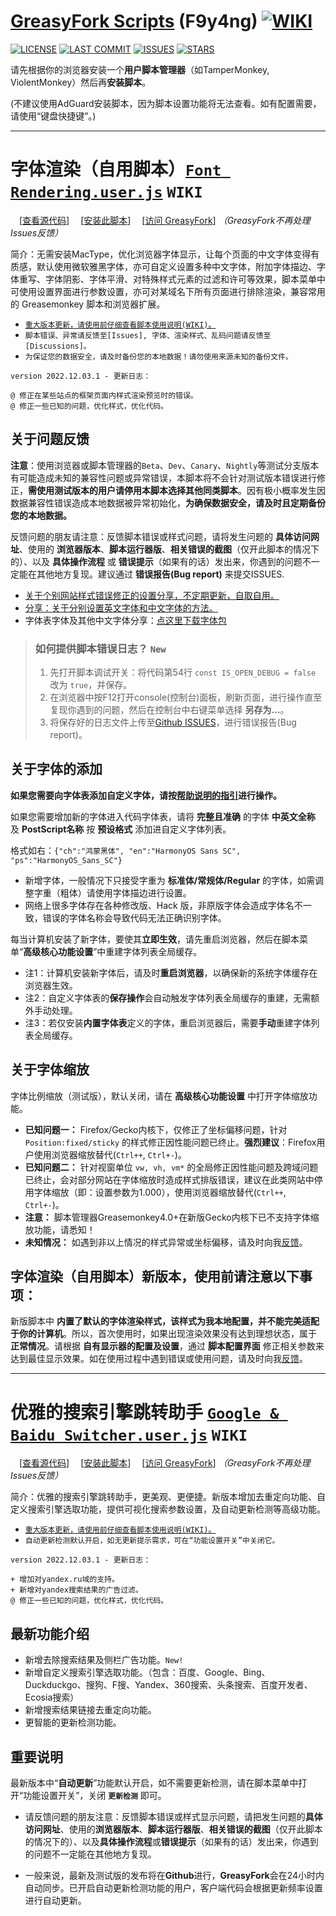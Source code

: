 # [**GreasyFork Scripts**](https://f9y4ng.github.io/GreasyFork-Scripts/) (F9y4ng) [![WIKI](https://img.shields.io/badge/WIKI-GREASYFORK%20SCRIPTS-brightgreen.svg?logo=github "wiki")](https://github.com/F9y4ng/GreasyFork-Scripts/wiki)

[![LICENSE](https://img.shields.io/badge/License-GPL--3.0--only-blue.svg?style=for-the-badge&logo=github "LICENSE")](https://github.com/F9y4ng/GreasyFork-Scripts/blob/master/LICENSE)
[![LAST COMMIT](https://img.shields.io/github/last-commit/F9y4ng/GreasyFork-Scripts?color=blue&logo=github&style=for-the-badge "LAST COMMIT")](https://github.com/F9y4ng/GreasyFork-Scripts/commits/master)
[![ISSUES](https://img.shields.io/github/issues/F9y4ng/GreasyFork-Scripts?logo=github&style=for-the-badge "ISSUES")](https://github.com/F9y4ng/GreasyFork-Scripts/issues)
[![STARS](https://img.shields.io/github/stars/F9y4ng/GreasyFork-Scripts?color=brightgreen&logo=github&style=for-the-badge "STARS")](https://github.com/F9y4ng/GreasyFork-Scripts/stargazers)

请先根据你的浏览器安装一个**用户脚本管理器**（如TamperMonkey, ViolentMonkey）然后再**安装脚本**。

(不建议使用AdGuard安装脚本，因为脚本设置功能将无法查看。如有配置需要，请使用“键盘快捷键”。)

***

# 字体渲染（自用脚本）[`Font Rendering.user.js`](https://github.com/F9y4ng/GreasyFork-Scripts/wiki/%E5%AD%97%E4%BD%93%E6%B8%B2%E6%9F%93%EF%BC%88%E8%87%AA%E7%94%A8%E8%84%9A%E6%9C%AC%EF%BC%89) `WIKI`
 　[[查看源代码](https://github.com/F9y4ng/GreasyFork-Scripts/blob/master/Font%20Rendering.user.js)] 　[[安装此脚本](https://github.com/F9y4ng/GreasyFork-Scripts/raw/master/Font%20Rendering.user.js)] 　[[访问 GreasyFork](https://greasyfork.org/scripts/416688)] _（GreasyFork不再处理Issues反馈）_

简介：无需安装MacType，优化浏览器字体显示，让每个页面的中文字体变得有质感，默认使用微软雅黑字体，亦可自定义设置多种中文字体，附加字体描边、字体重写、字体阴影、字体平滑、对特殊样式元素的过滤和许可等效果，脚本菜单中可使用设置界面进行参数设置，亦可对某域名下所有页面进行排除渲染，兼容常用的 Greasemonkey 脚本和浏览器扩展。

* [`重大版本更新，请使用前仔细查看脚本使用说明(WIKI)。`](https://github.com/F9y4ng/GreasyFork-Scripts/wiki/%E5%AD%97%E4%BD%93%E6%B8%B2%E6%9F%93%EF%BC%88%E8%87%AA%E7%94%A8%E8%84%9A%E6%9C%AC%EF%BC%89)
* `脚本错误、异常请反馈至[Issues], 字体、渲染样式、乱码问题请反馈至[Discussions]。`
* `为保证您的数据安全，请及时备份您的本地数据！请勿使用来源未知的备份文件。`

`version 2022.12.03.1 - 更新日志：`
```
@ 修正在某些站点的框架页面内样式渲染预览时的错误。
@ 修正一些已知的问题，优化样式，优化代码。
```

## 关于问题反馈
**注意**：使用浏览器或脚本管理器的`Beta`、`Dev`、`Canary`、`Nightly`等测试分支版本有可能造成未知的兼容性问题或异常错误，本脚本将不会针对测试版本错误进行修正，**需使用测试版本的用户请停用本脚本选择其他同类脚本**。因有极小概率发生因数据兼容性错误造成本地数据被异常初始化，**为确保数据安全，请及时且定期备份您的本地数据。**

反馈问题的朋友请注意：反馈脚本错误或样式问题，请将发生问题的 **具体访问网址**、使用的 **浏览器版本**、**脚本运行器版**、**相关错误的截图**（仅开此脚本的情况下的）、以及 **具体操作流程** 或 **错误提示**（如果有的话）发出来，你遇到的问题不一定能在其他地方复现。建议通过 **错误报告(Bug report)** 来提交ISSUES.

* [关于个别网站样式错误修正的设置分享，不定期更新，自取自用。](https://github.com/F9y4ng/GreasyFork-Scripts/discussions/42)
* [分享：关于分别设置英文字体和中文字体的方法。](https://github.com/F9y4ng/GreasyFork-Scripts/discussions/83)
* 字体表字体及其他中文字体分享：[点这里下载字体包](https://github.com/F9y4ng/GreasyFork-Scripts/discussions/46)

> ### 如何提供脚本错误日志？ `New`
> 1. 先打开脚本调试开关：将代码第54行 `const IS_OPEN_DEBUG = false` 改为 `true`，并保存。
> 2. 在浏览器中按F12打开console(控制台)面板，刷新页面，进行操作直至复现你遇到的问题，然后在控制台中右键菜单选择 **另存为...**。
> 3. 将保存好的日志文件上传至[Github ISSUES](https://github.com/F9y4ng/GreasyFork-Scripts/issues)，进行错误报告(Bug report)。

## 关于字体的添加
**如果您需要向字体表添加自定义字体，请按[帮助说明的指引](https://github.com/F9y4ng/GreasyFork-Scripts/discussions/64)进行操作。**

如果您需要增加新的字体进入代码字体表，请将 **完整且准确** 的字体 **中英文全称** 及 **PostScript名称** 按 **预设格式** 添加进自定义字体列表。

格式如右：```{"ch":"鸿蒙黑体", "en":"HarmonyOS Sans SC", "ps":"HarmonyOS_Sans_SC"}```
* 新增字体，一般情况下只接受字重为 **标准体/常规体/Regular** 的字体，如需调整字重（粗体）请使用字体描边进行设置。
* 网络上很多字体存在各种修改版、Hack 版，非原版字体会造成字体名不一致，错误的字体名称会导致代码无法正确识别字体。

 每当计算机安装了新字体，要使其**立即生效**，请先重启浏览器，然后在脚本菜单“**高级核心功能设置**”中重建字体列表全局缓存。
* 注1：计算机安装新字体后，请及时**重启浏览器**，以确保新的系统字体缓存在浏览器生效。
* 注2：自定义字体表的**保存操作**会自动触发字体列表全局缓存的重建，无需额外手动处理。
* 注3：若仅安装**内置字体表**定义的字体，重启浏览器后，需要**手动**重建字体列表全局缓存。

## 关于字体缩放
字体比例缩放（测试版），默认关闭，请在 **高级核心功能设置** 中打开字体缩放功能。
* **已知问题一：** Firefox/Gecko内核下，仅修正了坐标偏移问题，针对 `Position:fixed/sticky` 的样式修正因性能问题已终止。**强烈建议**：Firefox用户使用浏览器缩放替代(`Ctrl++`, `Ctrl+-`)。
* **已知问题二：** 针对视窗单位 `vw, vh, vm*` 的全局修正因性能问题及跨域问题已终止，会对部分网站在字体缩放时造成样式排版错误，建议在此类网站中停用字体缩放（即：设置参数为1.000），使用浏览器缩放替代(`Ctrl++`, `Ctrl+-`)。
* **注意：** 脚本管理器Greasemonkey4.0+在新版Gecko内核下已不支持字体缩放功能，请悉知！
* **未知情况：** 如遇到非以上情况的样式异常或坐标偏移，请及时向我[反馈](https://github.com/F9y4ng/GreasyFork-Scripts/issues)。

## 字体渲染（自用脚本）新版本，使用前请注意以下事项：

新版脚本中 **内置了默认的字体渲染样式，该样式为我本地配置，并不能完美适配于你的计算机**。所以，首次使用时，如果出现渲染效果没有达到理想状态，属于 **正常情况**。请根据 **自有显示器的配置及设置**，通过 **脚本配置界面** 修正相关参数来达到最佳显示效果。如在使用过程中遇到错误或使用问题，请及时向我[反馈](https://github.com/F9y4ng/GreasyFork-Scripts/issues)。

***

# 优雅的搜索引擎跳转助手 [`Google & Baidu Switcher.user.js`](https://github.com/F9y4ng/GreasyFork-Scripts/wiki/%E4%BC%98%E9%9B%85%E7%9A%84%E6%90%9C%E7%B4%A2%E5%BC%95%E6%93%8E%E8%B7%B3%E8%BD%AC%E5%8A%A9%E6%89%8B) `WIKI`
 　[[查看源代码](https://github.com/F9y4ng/GreasyFork-Scripts/blob/master/Google%20%26%20Baidu%20Switcher.user.js)] 　[[安装此脚本](https://github.com/F9y4ng/GreasyFork-Scripts/raw/master/Google%20%26%20Baidu%20Switcher.user.js)] 　[[访问 GreasyFork](https://greasyfork.org/scripts/12909)] _（GreasyFork不再处理Issues反馈）_

简介：优雅的搜索引擎跳转助手，更美观、更便捷。新版本增加去重定向功能、自定义搜索引擎选取功能，提供可视化搜索参数设置，及自动更新检测等高级功能。

* [`重大版本更新，请使用前仔细查看脚本使用说明(WIKI)。`](https://github.com/F9y4ng/GreasyFork-Scripts/wiki/%E4%BC%98%E9%9B%85%E7%9A%84%E6%90%9C%E7%B4%A2%E5%BC%95%E6%93%8E%E8%B7%B3%E8%BD%AC%E5%8A%A9%E6%89%8B)
* `自动更新检测默认开启，如无更新提示需求，可在“功能设置开关”中关闭它。`

`version 2022.12.03.1 - 更新日志：`
```
+ 增加对yandex.ru域的支持。
+ 新增对yandex搜索结果的广告过滤。
@ 修正一些已知的问题，优化样式，优化代码。
```

## 最新功能介绍
* 新增去除搜索结果及侧栏广告功能。`New!`
* 新增自定义搜索引擎选取功能。（包含：百度、Google、Bing、Duckduckgo、搜狗、F搜、Yandex、360搜索、头条搜索、百度开发者、Ecosia搜索）
* 新增搜索结果链接去重定向功能。
* 更智能的更新检测功能。

## 重要说明
最新版本中“**自动更新**”功能默认开启，如不需要更新检测，请在脚本菜单中打开“功能设置开关”，关闭 **```更新检测```** 即可。

* 请反馈问题的朋友注意：反馈脚本错误或样式显示问题，请把发生问题的**具体访问网址**、使用的**浏览器版本**、**脚本运行器版**、**相关错误的截图**（仅开此脚本的情况下的）、以及**具体操作流程**或**错误提示**（如果有的话）发出来，你遇到的问题不一定能在其他地方复现。

* 一般来说，最新及测试版的发布将在**Github**进行，**GreasyFork**会在24小时内自动同步。已开启自动更新检测功能的用户，客户端代码会根据更新频率设置进行自动更新。
